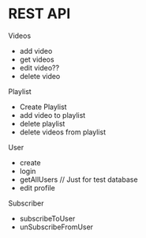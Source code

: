 # REST API

Videos

- add video
- get videos
- edit video??
- delete video

Playlist

- Create Playlist
- add video to playlist
- delete playlist
- delete videos from playlist

User

- create
- login
- getAllUsers // Just for test database
- edit profile

Subscriber

- subscribeToUser
- unSubscribeFromUser